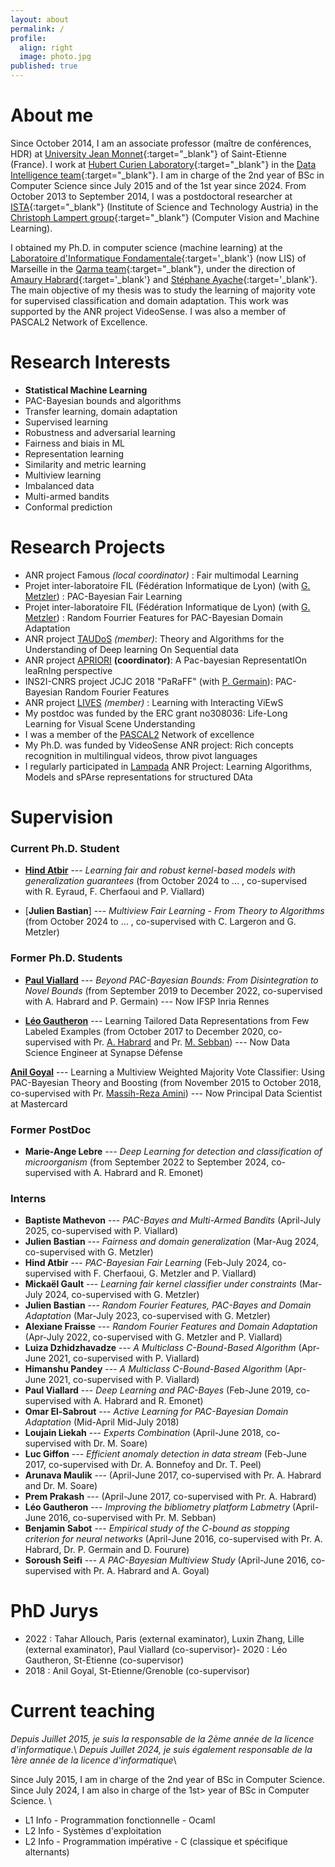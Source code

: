 ```yaml
---
layout: about
permalink: /
profile:
  align: right
  image: photo.jpg
published: true
---
```


# About me

Since October 2014, I am an associate professor (maître de conférences, HDR) at [University Jean Monnet](https://portail.univ-st-etienne.fr){:target="_blank"} of Saint-Etienne (France).
I work at [Hubert Curien Laboratory](http://laboratoirehubertcurien.fr){:target="_blank"} in the [Data Intelligence team](https://laboratoirehubertcurien.univ-st-etienne.fr/en/teams/data-intelligence.html){:target="_blank"}. I am in charge of the 2nd year of BSc in Computer Science since July 2015 and of the 1st year since 2024. From October 2013 to September 2014, I was a postdoctoral researcher at [ISTA](https://ist.ac.at/){:target="_blank"} (Institute of Science and Technology Austria) in the [Christoph Lampert group](http://pub.ist.ac.at/~chl/){:target="_blank"} (Computer Vision and Machine Learning).

I obtained my Ph.D. in computer science (machine learning) at the [Laboratoire d'Informatique Fondamentale](https://www.lis-lab.fr){:target='_blank'} (now LIS) of Marseille in the [Qarma team](https://qarma.lis-lab.fr){:target="_blank"}, under the direction of [Amaury Habrard](https://perso.univ-st-etienne.fr/habrarda/){:target='_blank'} and [Stéphane Ayache](https://stephane-ayache.pedaweb.univ-amu.fr/wordpress/){:target='_blank'}. The main objective of my thesis was to study the learning of majority vote for supervised classification and domain adaptation. This work was supported by the ANR project VideoSense. I was also a member of PASCAL2 Network of Excellence.


# Research Interests

- **Statistical Machine Learning**
- PAC-Bayesian bounds and algorithms
- Transfer learning, domain adaptation
- Supervised learning
- Robustness and adversarial learning
- Fairness and biais in ML
- Representation learning
- Similarity and metric learning
- Multiview learning
- Imbalanced data 
- Multi-armed bandits
- Conformal prediction


# Research Projects
- ANR project Famous *(local coordinator)* : <titre>Fair multimodal Learning</titre>
- Projet inter-laboratoire FIL (Fédération Informatique de Lyon) (with <a href="https://guillaumemetzler.github.io" target="_blank">G. Metzler</a>) : <titre>PAC-Bayesian Fair Learning</titre>
- Projet inter-laboratoire FIL (Fédération Informatique de Lyon) (with <a href="https://guillaumemetzler.github.io" target="_blank">G. Metzler</a>) :	<titre>Random Fourrier Features for PAC-Bayesian Domain Adaptation</titre>
- ANR project <a href="https://perso.univ-st-etienne.fr/er101405/TAUDoS/" target="_blank">TAUDoS</a> *(member)*:	 <titre>Theory and Algorithms for the Understanding of Deep learning On Sequential data</titre>
- ANR project <a href="https://project.inria.fr/apriori/" target="_blank">APRIORI</a> **(coordinator)**:  <titre>A Pac-bayesian RepresentatIOn leaRnIng perspective</titre>
- INS2I-CNRS project JCJC 2018 "PaRaFF" (with <a href="http://www.pascalgermain.info" target="_blank">P. Germain</a>): <titre>PAC-Bayesian Random Fourier Features</titre>
- ANR project <a href="https://lives.lif.univ-mrs.fr/" target="_blank">LIVES</a> *(member)* : <titre> Learning with Interacting ViEwS</titre>
- My postdoc was funded by the ERC grant no308036: <titre>Life-Long Learning for Visual Scene Understanding</titre>
- I was a member of the <a href='http://www.pascal-network.org/' target='_blank'>PASCAL2</a> Network of excellence
- My Ph.D. was funded by VideoSense ANR project: <titre>Rich concepts recognition in multilingual videos, throw pivot languages</titre><br />
- I regularly participated in <a href='http://lampada.gforge.inria.fr/' target='_blank'>Lampada</a> ANR Project: <titre> Learning Algorithms, Models and sPArse representations for structured DAta</titre>

# Supervision

### Current Ph.D. Student

- [**Hind Atbir**]() --- *Learning fair and robust kernel-based models with generalization guarantees*  (from October 2024 to ... , co-supervised with R. Eyraud, F. Cherfaoui and P. Viallard)

- [**Julien Bastian**] --- *Multiview Fair Learning - From Theory to Algorithms*  (from October 2024 to ... , co-supervised with C. Largeron and G. Metzler)

### Former Ph.D. Students

- <a href="https://paulviallard.github.io/" target="_blank">**Paul Viallard**</a> --- <i>Beyond PAC-Bayesian Bounds: From Disintegration to Novel Bounds</i>  (from September 2019 to December 2022, co-supervised with A. Habrard and P. Germain) --- Now IFSP Inria Rennes

- <a href="https://leogautheron.github.io/" target="_blank">**Léo Gautheron**</a> --- Learning Tailored Data Representations from Few Labeled Examples (from October 2017 to December 2020, co-supervised with Pr. <a href="http://perso.univ-st-etienne.fr/habrarda/" target="_blank">A. Habrard</a> and Pr. <a href="http://perso.univ-st-etienne.fr/sebbanma/" target="_blank">M. Sebban</a>) --- Now Data Science Engineer at Synapse Défense

<b><a href="https://www.linkedin.com/in/anilgoyal91" target="_blank">Anil Goyal</a></b> --- Learning a Multiview Weighted Majority Vote Classifier: Using PAC-Bayesian Theory and Boosting  (from November 2015 to October 2018, co-supervised with Pr. <a href="http://ama.liglab.fr/~amini/" target="_blank">Massih-Reza Amini</a>) --- Now Principal Data Scientist at Mastercard 

### Former PostDoc 
- **Marie-Ange Lebre** --- *Deep Learning for detection and classification of microorganism*  (from September 2022 to September 2024, co-supervised with A. Habrard and R. Emonet)

### Interns
- **Baptiste Mathevon** --- *PAC-Bayes and Multi-Armed Bandits* (April-July 2025, co-supervised with P. Viallard)
- **Julien Bastian** --- *Fairness and domain generalization* (Mar-Aug 2024, co-supervised with G. Metzler)<br />
- **Hind Atbir** --- <i>PAC-Bayesian Fair Learning</i> (Feb-July 2024, co-supervised with F. Cherfaoui, G. Metzler and P. Viallard)
- <b>Mickaël Gault</b> --- <i>Learning fair kernel classifier under constraints</i> (Mar-July 2024, co-supervised with G. Metzler)
- <b>Julien Bastian</b> --- <i>Random Fourier Features, PAC-Bayes and Domain Adaptation</i> (Mar-July 2023, co-supervised with G. Metzler)
- <b>Alexiane Fraisse</b> --- <i>Random Fourier Features and Domain Adaptation</i> (Apr-July 2022, co-supervised with G. Metzler and P. Viallard)
- <b>Luiza Dzhidzhavadze</b> --- <i>A Multiclass C-Bound-Based Algorithm</i> (Apr-June 2021, co-supervised with P. Viallard)
- <b>Himanshu Pandey</b> --- <i>A Multiclass C-Bound-Based Algorithm</i> (Apr-June 2021, co-supervised with P. Viallard)
- <b>Paul Viallard</b> --- <i>Deep Learning and PAC-Bayes</i>  (Feb-June 2019, co-supervised with A. Habrard and R. Emonet)
- <b>Omar El-Sabrout</b>  --- <i>Active Learning for PAC-Bayesian Domain Adaptation</i> (Mid-April Mid-July 2018) <br />
- <b>Loujain Liekah</b> --- <i>Experts Combination</i> (April-June 2018, co-supervised with Dr. M. Soare)
- <b>Luc Giffon</b> --- <i>Efficient anomaly detection in data stream</i> (Feb-June 2017, co-supervised with Dr. A. Bonnefoy and Dr. T. Peel)
- <b>Arunava Maulik</b> --- (April-June 2017, co-supervised with Pr. A. Habrard and Dr. M. Soare)
- <b>Prem Prakash</b> ---  (April-June 2017, co-supervised with Pr. A. Habrard)
- <b>Léo Gautheron</b> --- <i>Improving the bibliometry platform Labmetry</i> (April-June 2016, co-supervised with Pr. M. Sebban)
- <b>Benjamin Sabot</b> --- <i>Empirical study of the C-bound as stopping criterion for neural networks</i> (April-June 2016, co-supervised with Pr. A. Habrard, Dr. P. Germain and D. Fourure)
- <b>Soroush Seifi</b> --- <i>A PAC-Bayesian Multiview Study</i> (April-June 2016, co-supervised with Pr. A. Habrard and A. Goyal)

# PhD Jurys
- 2022 : Tahar Allouch, Paris (external examinator), Luxin Zhang, Lille (external examinator), Paul Viallard (co-supervisor)- 2020 : Léo Gautheron, St-Etienne (co-supervisor)
- 2018 : Anil Goyal, St-Etienne/Grenoble (co-supervisor)


# Current teaching
*Depuis Juillet 2015, je suis la responsable de la 2ème année de la licence d'informatique.*\ 
*Depuis Juillet 2024, je suis également responsable de la 1ère année de la licence d'informatique*\

Since July 2015, I am in charge of the 2nd year of BSc in Computer Science.\
Since July 2024, I am also in charge of the 1st> year of BSc in Computer Science. \ 

- L1 Info - Programmation fonctionnelle - Ocaml
- L2 Info - Systèmes d'exploitation
- L2 Info - Programmation impérative - C (classique et spécifique alternants)


